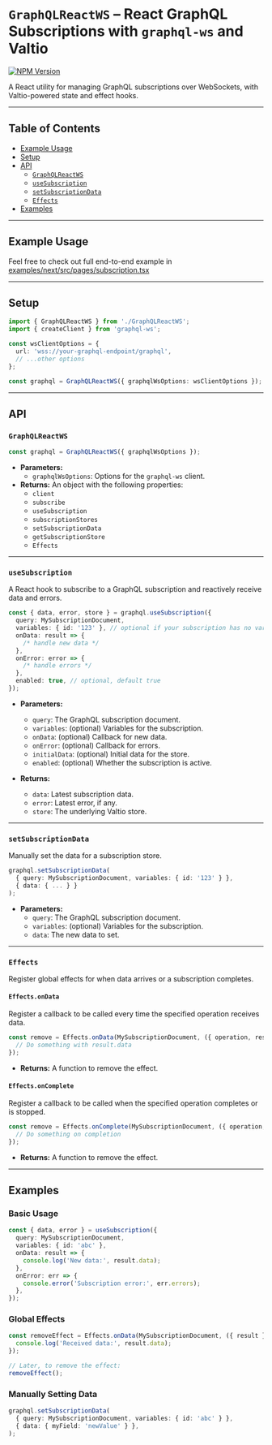 # `GraphQLReactWS` – React GraphQL Subscriptions with `graphql-ws` and Valtio

[![NPM Version](https://img.shields.io/npm/v/%40soundxyz%2Fgraphql-react-ws)](https://www.npmjs.com/package/@soundxyz/graphql-react-ws)

A React utility for managing GraphQL subscriptions over WebSockets, with Valtio-powered state and
effect hooks.

---

## Table of Contents

- [Example Usage](#example-usage)
- [Setup](#setup)
- [API](#api)
  - [`GraphQLReactWS`](#graphqlreactws)
  - [`useSubscription`](#usesubscription)
  - [`setSubscriptionData`](#setsubscriptiondata)
  - [`Effects`](#effects)
- [Examples](#examples)

---

## Example Usage

Feel free to check out full end-to-end example in
[examples/next/src/pages/subscription.tsx](/examples/next/src/pages/subscription.tsx)

---

## Setup

```typescript
import { GraphQLReactWS } from './GraphQLReactWS';
import { createClient } from 'graphql-ws';

const wsClientOptions = {
  url: 'wss://your-graphql-endpoint/graphql',
  // ...other options
};

const graphql = GraphQLReactWS({ graphqlWsOptions: wsClientOptions });
```

---

## API

### `GraphQLReactWS`

```typescript
const graphql = GraphQLReactWS({ graphqlWsOptions });
```

- **Parameters:**
  - `graphqlWsOptions`: Options for the `graphql-ws` client.
- **Returns:** An object with the following properties:
  - `client`
  - `subscribe`
  - `useSubscription`
  - `subscriptionStores`
  - `setSubscriptionData`
  - `getSubscriptionStore`
  - `Effects`

---

### `useSubscription`

A React hook to subscribe to a GraphQL subscription and reactively receive data and errors.

```typescript
const { data, error, store } = graphql.useSubscription({
  query: MySubscriptionDocument,
  variables: { id: '123' }, // optional if your subscription has no variables
  onData: result => {
    /* handle new data */
  },
  onError: error => {
    /* handle errors */
  },
  enabled: true, // optional, default true
});
```

- **Parameters:**

  - `query`: The GraphQL subscription document.
  - `variables`: (optional) Variables for the subscription.
  - `onData`: (optional) Callback for new data.
  - `onError`: (optional) Callback for errors.
  - `initialData`: (optional) Initial data for the store.
  - `enabled`: (optional) Whether the subscription is active.

- **Returns:**
  - `data`: Latest subscription data.
  - `error`: Latest error, if any.
  - `store`: The underlying Valtio store.

---

### `setSubscriptionData`

Manually set the data for a subscription store.

```typescript
graphql.setSubscriptionData(
  { query: MySubscriptionDocument, variables: { id: '123' } },
  { data: { ... } }
);
```

- **Parameters:**
  - `query`: The GraphQL subscription document.
  - `variables`: (optional) Variables for the subscription.
  - `data`: The new data to set.

---

### `Effects`

Register global effects for when data arrives or a subscription completes.

#### `Effects.onData`

Register a callback to be called every time the specified operation receives data.

```typescript
const remove = Effects.onData(MySubscriptionDocument, ({ operation, result, variables }) => {
  // Do something with result.data
});
```

- **Returns:** A function to remove the effect.

#### `Effects.onComplete`

Register a callback to be called when the specified operation completes or is stopped.

```typescript
const remove = Effects.onComplete(MySubscriptionDocument, ({ operation, variables }) => {
  // Do something on completion
});
```

- **Returns:** A function to remove the effect.

---

## Examples

### Basic Usage

```typescript
const { data, error } = useSubscription({
  query: MySubscriptionDocument,
  variables: { id: 'abc' },
  onData: result => {
    console.log('New data:', result.data);
  },
  onError: err => {
    console.error('Subscription error:', err.errors);
  },
});
```

### Global Effects

```typescript
const removeEffect = Effects.onData(MySubscriptionDocument, ({ result }) => {
  console.log('Received data:', result.data);
});

// Later, to remove the effect:
removeEffect();
```

### Manually Setting Data

```typescript
graphql.setSubscriptionData(
  { query: MySubscriptionDocument, variables: { id: 'abc' } },
  { data: { myField: 'newValue' } },
);
```
